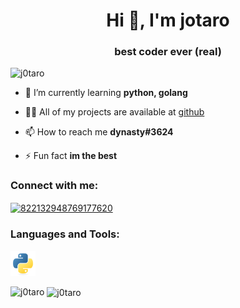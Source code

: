 <h1 align="center">Hi 👋, I'm jotaro</h1>
<h3 align="center">best coder ever (real)</h3>

<p align="left"> <img src="https://komarev.com/ghpvc/?username=j0taro&label=Profile%20views&color=0e75b6&style=flat" alt="j0taro" /> </p>

- 🌱 I’m currently learning **python, golang**

- 👨‍💻 All of my projects are available at [github](github)

- 📫 How to reach me **dynasty#3624**

- ⚡ Fun fact **im the best**

<h3 align="left">Connect with me:</h3>
<p align="left">
<a href="https://discord.gg/822132948769177620" target="blank"><img align="center" src="https://raw.githubusercontent.com/rahuldkjain/github-profile-readme-generator/master/src/images/icons/Social/discord.svg" alt="822132948769177620" height="30" width="40" /></a>
</p>

<h3 align="left">Languages and Tools:</h3>
<p align="left"> <a href="https://www.python.org" target="_blank" rel="noreferrer"> <img src="https://raw.githubusercontent.com/devicons/devicon/master/icons/python/python-original.svg" alt="python" width="40" height="40"/> </a> </p>

<p><img align="left" src="https://github-readme-stats.vercel.app/api/top-langs?username=j0taro&show_icons=true&locale=en&layout=compact" alt="j0taro" /></p>

<p>&nbsp;<img align="center" src="https://github-readme-stats.vercel.app/api?username=j0taro&show_icons=true&locale=en" alt="j0taro" /></p>

